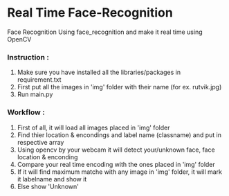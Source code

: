 # Real Time Face-Recognition
Face Recognition Using face_recognition and make it real time using OpenCV

### Instruction :

1. Make sure you have installed all the libraries/packages in requirement.txt
1. First put all the images in 'img' folder with their name (for ex. rutvik.jpg)
2. Run main.py

### Workflow : 

1. First of all, it will load all images placed in 'img' folder
2. Find thier location & encondings and label name (classname) and put in respective array
3. Using opencv by your webcam it will detect your/unknown face, face location & enconding
4. Compare your real time encoding with the ones placed in 'img' folder
5. If it will find maximum matche with any image in 'img' folder, it will mark it labelname and show it
6. Else show 'Unknown'
